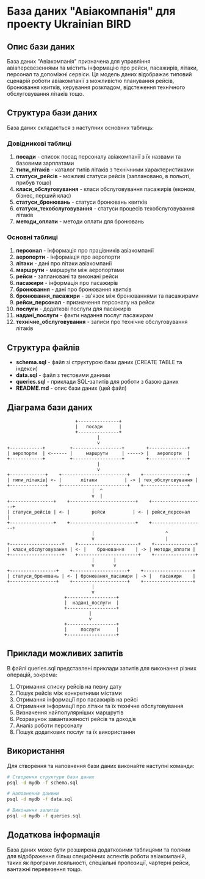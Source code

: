 # База даних "Авіакомпанія" для проекту Ukrainian BIRD

## Опис бази даних

База даних "Авіакомпанія" призначена для управління авіаперевезеннями та містить інформацію про рейси, пасажирів, літаки, персонал та допоміжні сервіси. Ця модель даних відображає типовий сценарій роботи авіакомпанії з можливістю планування рейсів, бронювання квитків, керування розкладом, відстеження технічного обслуговування літаків тощо.

## Структура бази даних

База даних складається з наступних основних таблиць:

### Довідникові таблиці

1. **посади** - список посад персоналу авіакомпанії з їх назвами та базовими зарплатами
2. **типи_літаків** - каталог типів літаків з технічними характеристиками
3. **статуси_рейсів** - можливі статуси рейсів (заплановано, в польоті, прибув тощо)
4. **класи_обслуговування** - класи обслуговування пасажирів (економ, бізнес, перший клас)
5. **статуси_бронювань** - статуси бронювань квитків
6. **статуси_техобслуговування** - статуси процесів техобслуговування літаків
7. **методи_оплати** - методи оплати для бронювань

### Основні таблиці

1. **персонал** - інформація про працівників авіакомпанії
2. **аеропорти** - інформація про аеропорти
3. **літаки** - дані про літаки авіакомпанії
4. **маршрути** - маршрути між аеропортами
5. **рейси** - заплановані та виконані рейси
6. **пасажири** - інформація про пасажирів
7. **бронювання** - дані про бронювання квитків
8. **бронювання_пасажири** - зв'язок між бронюваннями та пасажирами
9. **рейси_персонал** - призначення персоналу на рейси
10. **послуги** - додаткові послуги для пасажирів
11. **надані_послуги** - факти надання послуг пасажирам
12. **технічне_обслуговування** - записи про технічне обслуговування літаків

## Структура файлів

- **schema.sql** - файл зі структурою бази даних (CREATE TABLE та індекси)
- **data.sql** - файл з тестовими даними
- **queries.sql** - приклади SQL-запитів для роботи з базою даних
- **README.md** - опис бази даних (цей файл)

## Діаграма бази даних

```
                         +---------------+
                         |   посади      |
                         +---------------+
                                 |
                                 v
+------------+         +------------------+        +--------------+
| аеропорти  | <------ |     маршрути     | -----> |   аеропорти  |
+------------+         +------------------+        +--------------+
                                 |
                                 v
+-------------+    +------------------------+    +----------------+
| типи_літаків| <- |       літаки          | -> | тех_обслуговування |
+-------------+    +------------------------+    +----------------+
                               |  ^
                               v  |
+----------------+    +------------------------+    +-------------------+
| статуси_рейсів | <- |        рейси          | <- | рейси_персонал     |
+----------------+    +------------------------+    +-------------------+
                               |                          ^
                               v                          |
+-------------------+    +----------------------+    +---------------+
| класи_обслуговування | <- |    бронювання    | -> | методи_оплати |
+-------------------+    +----------------------+    +---------------+
                               |       |
                               v       v
+-----------------+    +--------------------+    +------------------+
| статуси_бронювань | <- | бронювання_пасажири | -> |   пасажири    |
+-----------------+    +--------------------+    +------------------+
                               |
                               v
                     +------------------+
                     |  надані_послуги  |
                     +------------------+
                              |
                              v
                     +------------------+
                     |     послуги      |
                     +------------------+
```

## Приклади можливих запитів

В файлі queries.sql представлені приклади запитів для виконання різних операцій, зокрема:

1. Отримання списку рейсів на певну дату
2. Пошук рейсів між конкретними містами
3. Отримання інформації про пасажирів на рейсі
4. Отримання інформації про літаки та їх технічне обслуговування
5. Визначення найпопулярніших маршрутів
6. Розрахунок завантаженості рейсів та доходів
7. Аналіз роботи персоналу
8. Пошук додаткових послуг та їх використання

## Використання

Для створення та наповнення бази даних виконайте наступні команди:

```bash
# Створення структури бази даних
psql -d mydb -f schema.sql

# Наповнення даними
psql -d mydb -f data.sql

# Виконання запитів
psql -d mydb -f queries.sql
```

## Додаткова інформація

База даних може бути розширена додатковими таблицями та полями для відображення більш специфічних аспектів роботи авіакомпаній, таких як програми лояльності, спеціальні пропозиції, чартерні рейси, вантажні перевезення тощо. 